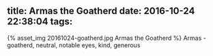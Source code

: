 title: Armas the Goatherd
date: 2016-10-24 22:38:04
tags:
---
{% asset_img 20161024-goatherd.jpg Armas the Goatherd %}
Armas - goatherd, neutral, notable eyes, kind, generous 
